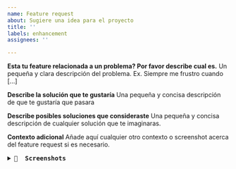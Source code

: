 ```yaml
---
name: Feature request
about: Sugiere una idea para el proyecto
title: ''
labels: enhancement
assignees: ''

---
```


**Esta tu feature relacionada a un problema? Por favor describe cual es.**
Un pequeña y clara descripción del problema. Ex. Siempre me frustro cuando [...]

**Describe la solución que te gustaría**
Una pequeña y concisa descripción de que te gustaría que pasara

**Describe posibles soluciones que consideraste**
Una pequeña y concisa descripción de cualquier solución que te imaginaras.

**Contexto adicional**
Añade aquí cualquier otro contexto o screenshot acerca del feature request si es necesario.

<details>
  <summary><b><samp> 📸 &nbsp;Screenshots</samp></b></summary>
  <br/>

</details>